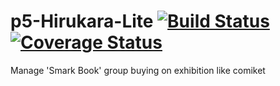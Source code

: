 p5-Hirukara-Lite [![Build Status](https://api.travis-ci.org/celeron1ghz/p5-Hirukara-Lite.png)](http://travis-ci.org/celeron1ghz/p5-Hirukara-Lite) [![Coverage Status](https://coveralls.io/repos/celeron1ghz/p5-Hirukara-Lite/badge.png)](https://coveralls.io/r/celeron1ghz/p5-Hirukara-Lite)
================

Manage 'Smark Book' group buying on exhibition like comiket
